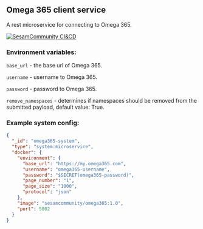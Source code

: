 ## Omega 365 client service

A rest microservice for connecting to Omega 365.

[![SesamCommunity CI&CD](https://github.com/sesam-community/omega365/actions/workflows/sesam-community-ci-cd.yml/badge.svg)](https://github.com/sesam-community/omega365/actions/workflows/sesam-community-ci-cd.yml)

### Environment variables:

`base_url` - the base url of Omega 365.

`username` - username to Omega 365.

`password` - password to Omega 365.

`remove_namespaces` - determines if namespaces should be removed from the submitted payload, default value: True.


### Example system config:

```json
{
  "_id": "omega365-system",
  "type": "system:microservice",
  "docker": {
    "environment": {
      "base_url": "https://my.omega365.com",
      "username": "omega365-username",
      "password": "$SECRET(omega365-password)",
      "page_number": "1",
      "page_size": "1000",
      "protocol": "json"
    },
    "image": "sesamcommunity/omega365:1.0",
    "port": 5002
  }
}

```

```